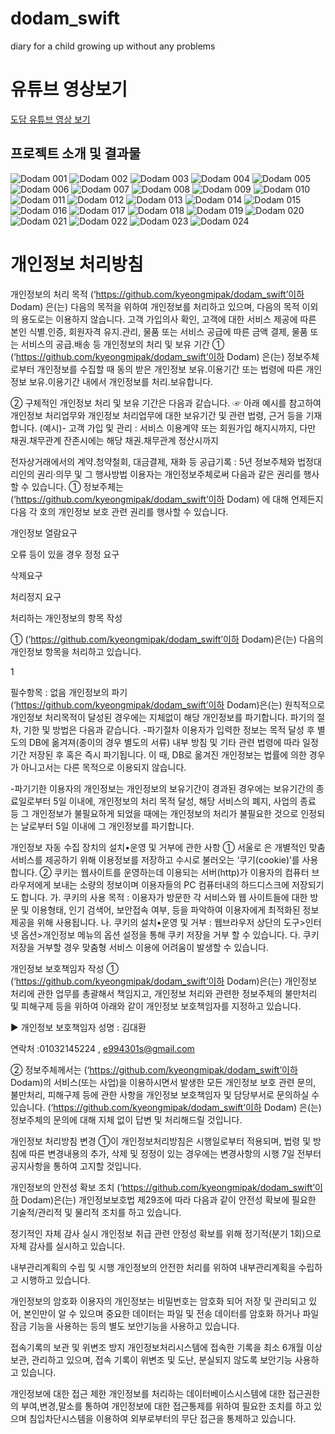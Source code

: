 # dodam_swift
diary for a child growing up without any problems

# 유튜브 영상보기
[도담 유튜브 영상 보기](https://www.youtube.com/watch?v=isxmoAD25KM, "dodam link")

## 프로젝트 소개 및 결과물
![Dodam 001](https://user-images.githubusercontent.com/75213680/111074109-f58e6980-8524-11eb-9cee-e54e234d971e.jpeg)
![Dodam 002](https://user-images.githubusercontent.com/75213680/111074113-f8895a00-8524-11eb-98bd-b77e90a3ecd3.jpeg)
![Dodam 003](https://user-images.githubusercontent.com/75213680/111074115-f921f080-8524-11eb-9114-af1b7dad67af.jpeg)
![Dodam 004](https://user-images.githubusercontent.com/75213680/111074116-f9ba8700-8524-11eb-8ca8-989c927963bf.jpeg)
![Dodam 005](https://user-images.githubusercontent.com/75213680/111074117-fa531d80-8524-11eb-9ad1-fda252c206b0.jpeg)
![Dodam 006](https://user-images.githubusercontent.com/75213680/111074118-faebb400-8524-11eb-87e4-1b5060efdf63.jpeg)
![Dodam 007](https://user-images.githubusercontent.com/75213680/111074119-fb844a80-8524-11eb-8358-b211fbe8f387.jpeg)
![Dodam 008](https://user-images.githubusercontent.com/75213680/111074120-fb844a80-8524-11eb-97e6-f07989c201ab.jpeg)
![Dodam 009](https://user-images.githubusercontent.com/75213680/111074121-fc1ce100-8524-11eb-8ba8-795d4358d5d1.jpeg)
![Dodam 010](https://user-images.githubusercontent.com/75213680/111074122-fcb57780-8524-11eb-8326-28d3f5dfc9d5.jpeg)
![Dodam 011](https://user-images.githubusercontent.com/75213680/111074124-fd4e0e00-8524-11eb-8fcc-d4b1d4362aba.jpeg)
![Dodam 012](https://user-images.githubusercontent.com/75213680/111074125-fd4e0e00-8524-11eb-923b-7fb3bf2309f5.jpeg)
![Dodam 013](https://user-images.githubusercontent.com/75213680/111074126-fde6a480-8524-11eb-8e04-c2146846b392.jpeg)
![Dodam 014](https://user-images.githubusercontent.com/75213680/111074127-fe7f3b00-8524-11eb-81ce-7d078c909a83.jpeg)
![Dodam 015](https://user-images.githubusercontent.com/75213680/111074128-fe7f3b00-8524-11eb-90c0-bd69cafead13.jpeg)
![Dodam 016](https://user-images.githubusercontent.com/75213680/111074129-ff17d180-8524-11eb-9c9f-949abd139c1a.jpeg)
![Dodam 017](https://user-images.githubusercontent.com/75213680/111074131-ffb06800-8524-11eb-9490-a8791ed6b169.jpeg)
![Dodam 018](https://user-images.githubusercontent.com/75213680/111074133-0048fe80-8525-11eb-82e6-7521d2fecbd1.jpeg)
![Dodam 019](https://user-images.githubusercontent.com/75213680/111074135-0048fe80-8525-11eb-91eb-129c5df16e22.jpeg)
![Dodam 020](https://user-images.githubusercontent.com/75213680/111074136-00e19500-8525-11eb-86a3-484bffb49f84.jpeg)
![Dodam 021](https://user-images.githubusercontent.com/75213680/111074138-017a2b80-8525-11eb-87bf-7b7a3d6e3829.jpeg)
![Dodam 022](https://user-images.githubusercontent.com/75213680/111074141-017a2b80-8525-11eb-8878-15bb9d06055b.jpeg)
![Dodam 023](https://user-images.githubusercontent.com/75213680/111074144-0212c200-8525-11eb-9bbb-ee60a3cf7ac4.jpeg)
![Dodam 024](https://user-images.githubusercontent.com/75213680/111074146-02ab5880-8525-11eb-8de0-652ca5c03a4b.jpeg)


# 개인정보 처리방침
개인정보의 처리 목적 (‘https://github.com/kyeongmipak/dodam_swift’이하 Dodam) 은(는) 다음의 목적을 위하여 개인정보를 처리하고 있으며, 다음의 목적 이외의 용도로는 이용하지 않습니다.
고객 가입의사 확인, 고객에 대한 서비스 제공에 따른 본인 식별.인증, 회원자격 유지.관리, 물품 또는 서비스 공급에 따른 금액 결제, 물품 또는 서비스의 공급.배송 등
개인정보의 처리 및 보유 기간
① (‘https://github.com/kyeongmipak/dodam_swift’이하 Dodam) 은(는) 정보주체로부터 개인정보를 수집할 때 동의 받은 개인정보 보유․이용기간 또는 법령에 따른 개인정보 보유․이용기간 내에서 개인정보를 처리․보유합니다.

② 구체적인 개인정보 처리 및 보유 기간은 다음과 같습니다. ☞ 아래 예시를 참고하여 개인정보 처리업무와 개인정보 처리업무에 대한 보유기간 및 관련 법령, 근거 등을 기재합니다. (예시)- 고객 가입 및 관리 : 서비스 이용계약 또는 회원가입 해지시까지, 다만 채권․채무관계 잔존시에는 해당 채권․채무관계 정산시까지

전자상거래에서의 계약․청약철회, 대금결제, 재화 등 공급기록 : 5년
정보주체와 법정대리인의 권리·의무 및 그 행사방법 이용자는 개인정보주체로써 다음과 같은 권리를 행사할 수 있습니다.
① 정보주체는 (‘https://github.com/kyeongmipak/dodam_swift’이하 Dodam) 에 대해 언제든지 다음 각 호의 개인정보 보호 관련 권리를 행사할 수 있습니다.

개인정보 열람요구

오류 등이 있을 경우 정정 요구

삭제요구

처리정지 요구

처리하는 개인정보의 항목 작성

① (‘https://github.com/kyeongmipak/dodam_swift’이하 Dodam)은(는) 다음의 개인정보 항목을 처리하고 있습니다.

1

필수항목 : 없음
개인정보의 파기(‘https://github.com/kyeongmipak/dodam_swift’이하 Dodam)은(는) 원칙적으로 개인정보 처리목적이 달성된 경우에는 지체없이 해당 개인정보를 파기합니다. 파기의 절차, 기한 및 방법은 다음과 같습니다.
-파기절차 이용자가 입력한 정보는 목적 달성 후 별도의 DB에 옮겨져(종이의 경우 별도의 서류) 내부 방침 및 기타 관련 법령에 따라 일정기간 저장된 후 혹은 즉시 파기됩니다. 이 때, DB로 옮겨진 개인정보는 법률에 의한 경우가 아니고서는 다른 목적으로 이용되지 않습니다.

-파기기한 이용자의 개인정보는 개인정보의 보유기간이 경과된 경우에는 보유기간의 종료일로부터 5일 이내에, 개인정보의 처리 목적 달성, 해당 서비스의 폐지, 사업의 종료 등 그 개인정보가 불필요하게 되었을 때에는 개인정보의 처리가 불필요한 것으로 인정되는 날로부터 5일 이내에 그 개인정보를 파기합니다.

개인정보 자동 수집 장치의 설치•운영 및 거부에 관한 사항
① 서울로 은 개별적인 맞춤서비스를 제공하기 위해 이용정보를 저장하고 수시로 불러오는 ‘쿠기(cookie)’를 사용합니다. ② 쿠키는 웹사이트를 운영하는데 이용되는 서버(http)가 이용자의 컴퓨터 브라우저에게 보내는 소량의 정보이며 이용자들의 PC 컴퓨터내의 하드디스크에 저장되기도 합니다. 가. 쿠키의 사용 목적 : 이용자가 방문한 각 서비스와 웹 사이트들에 대한 방문 및 이용형태, 인기 검색어, 보안접속 여부, 등을 파악하여 이용자에게 최적화된 정보 제공을 위해 사용됩니다. 나. 쿠키의 설치•운영 및 거부 : 웹브라우저 상단의 도구>인터넷 옵션>개인정보 메뉴의 옵션 설정을 통해 쿠키 저장을 거부 할 수 있습니다. 다. 쿠키 저장을 거부할 경우 맞춤형 서비스 이용에 어려움이 발생할 수 있습니다.

개인정보 보호책임자 작성
① (‘https://github.com/kyeongmipak/dodam_swift’이하 Dodam)은(는) 개인정보 처리에 관한 업무를 총괄해서 책임지고, 개인정보 처리와 관련한 정보주체의 불만처리 및 피해구제 등을 위하여 아래와 같이 개인정보 보호책임자를 지정하고 있습니다.

▶ 개인정보 보호책임자 성명 : 김대환

연락처 :01032145224 , e994301s@gmail.com

② 정보주체께서는 (‘https://github.com/kyeongmipak/dodam_swift’이하 Dodam)의 서비스(또는 사업)을 이용하시면서 발생한 모든 개인정보 보호 관련 문의, 불만처리, 피해구제 등에 관한 사항을 개인정보 보호책임자 및 담당부서로 문의하실 수 있습니다. (‘https://github.com/kyeongmipak/dodam_swift’이하 Dodam) 은(는) 정보주체의 문의에 대해 지체 없이 답변 및 처리해드릴 것입니다.

개인정보 처리방침 변경
①이 개인정보처리방침은 시행일로부터 적용되며, 법령 및 방침에 따른 변경내용의 추가, 삭제 및 정정이 있는 경우에는 변경사항의 시행 7일 전부터 공지사항을 통하여 고지할 것입니다.

개인정보의 안전성 확보 조치 (‘https://github.com/kyeongmipak/dodam_swift’이하 Dodam)은(는) 개인정보보호법 제29조에 따라 다음과 같이 안전성 확보에 필요한 기술적/관리적 및 물리적 조치를 하고 있습니다.

정기적인 자체 감사 실시 개인정보 취급 관련 안정성 확보를 위해 정기적(분기 1회)으로 자체 감사를 실시하고 있습니다.

내부관리계획의 수립 및 시행 개인정보의 안전한 처리를 위하여 내부관리계획을 수립하고 시행하고 있습니다.

개인정보의 암호화 이용자의 개인정보는 비밀번호는 암호화 되어 저장 및 관리되고 있어, 본인만이 알 수 있으며 중요한 데이터는 파일 및 전송 데이터를 암호화 하거나 파일 잠금 기능을 사용하는 등의 별도 보안기능을 사용하고 있습니다.

접속기록의 보관 및 위변조 방지 개인정보처리시스템에 접속한 기록을 최소 6개월 이상 보관, 관리하고 있으며, 접속 기록이 위변조 및 도난, 분실되지 않도록 보안기능 사용하고 있습니다.

개인정보에 대한 접근 제한 개인정보를 처리하는 데이터베이스시스템에 대한 접근권한의 부여,변경,말소를 통하여 개인정보에 대한 접근통제를 위하여 필요한 조치를 하고 있으며 침입차단시스템을 이용하여 외부로부터의 무단 접근을 통제하고 있습니다.
